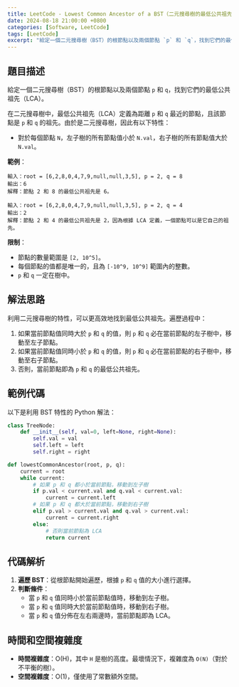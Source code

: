 ```yaml
---
title: LeetCode - Lowest Common Ancestor of a BST（二元搜尋樹的最低公共祖先）
date: 2024-08-18 21:00:00 +0800
categories: [Software, LeetCode]
tags: [LeetCode] 
excerpt: "給定一個二元搜尋樹（BST）的根節點以及兩個節點 `p` 和 `q`，找到它們的最低公共祖先（LCA）。"
---
```


## 題目描述
給定一個二元搜尋樹（BST）的根節點以及兩個節點 `p` 和 `q`，找到它們的最低公共祖先（LCA）。

在二元搜尋樹中，最低公共祖先（LCA）定義為距離 `p` 和 `q` 最近的節點，且該節點是 `p` 和 `q` 的祖先。由於是二元搜尋樹，因此有以下特性：
- 對於每個節點 `N`，左子樹的所有節點值小於 `N.val`，右子樹的所有節點值大於 `N.val`。

**範例**：

```
輸入：root = [6,2,8,0,4,7,9,null,null,3,5], p = 2, q = 8
輸出：6
解釋：節點 2 和 8 的最低公共祖先是 6。

輸入：root = [6,2,8,0,4,7,9,null,null,3,5], p = 2, q = 4
輸出：2
解釋：節點 2 和 4 的最低公共祖先是 2，因為根據 LCA 定義，一個節點可以是它自己的祖先。
```

**限制**：
- 節點的數量範圍是 `[2, 10^5]`。
- 每個節點的值都是唯一的，且為 `[-10^9, 10^9]` 範圍內的整數。
- `p` 和 `q` 一定在樹中。

## 解法思路
利用二元搜尋樹的特性，可以更高效地找到最低公共祖先。遍歷過程中：
1. 如果當前節點值同時大於 `p` 和 `q` 的值，則 `p` 和 `q` 必在當前節點的左子樹中，移動至左子節點。
2. 如果當前節點值同時小於 `p` 和 `q` 的值，則 `p` 和 `q` 必在當前節點的右子樹中，移動至右子節點。
3. 否則，當前節點即為 `p` 和 `q` 的最低公共祖先。

## 範例代碼

以下是利用 BST 特性的 Python 解法：

```python
class TreeNode:
    def __init__(self, val=0, left=None, right=None):
        self.val = val
        self.left = left
        self.right = right

def lowestCommonAncestor(root, p, q):
    current = root
    while current:
        # 如果 p 和 q 都小於當前節點，移動到左子樹
        if p.val < current.val and q.val < current.val:
            current = current.left
        # 如果 p 和 q 都大於當前節點，移動到右子樹
        elif p.val > current.val and q.val > current.val:
            current = current.right
        else:
            # 否則當前節點為 LCA
            return current
```

## 代碼解析
1. **遍歷 BST**：從根節點開始遍歷，根據 `p` 和 `q` 值的大小進行選擇。
2. **判斷條件**：
   - 當 `p` 和 `q` 值同時小於當前節點值時，移動到左子樹。
   - 當 `p` 和 `q` 值同時大於當前節點值時，移動到右子樹。
   - 當 `p` 和 `q` 值分佈在左右兩邊時，當前節點即為 LCA。

## 時間和空間複雜度
- **時間複雜度**：O(H)，其中 `H` 是樹的高度。最壞情況下，複雜度為 `O(N)`（對於不平衡的樹）。
- **空間複雜度**：O(1)，僅使用了常數額外空間。
